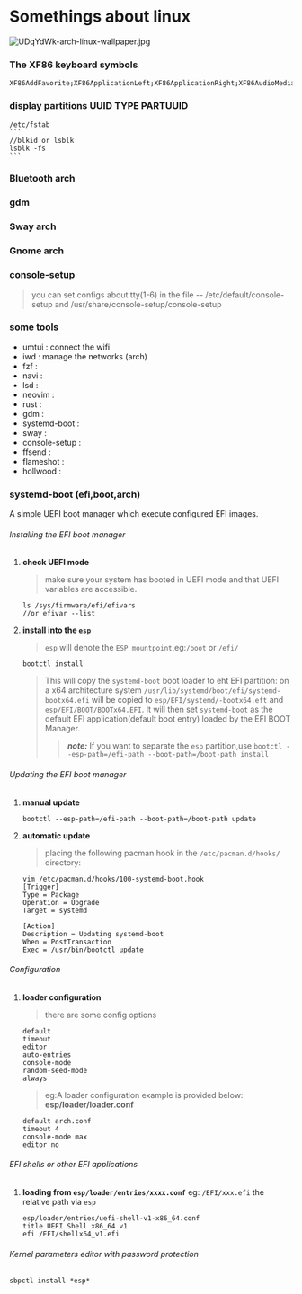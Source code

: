 # Somethings about linux

![UDqYdWk-arch-linux-wallpaper.jpg](https://img.maocdn.cn/img/2021/06/07/UDqYdWk-arch-linux-wallpaper.jpg)
### The XF86 keyboard symbols
```
XF86AddFavorite;XF86ApplicationLeft;XF86ApplicationRight;XF86AudioMedia;XF86AudioMute;XF86AudioNext;XF86AudioPause;XF86AudioPlay;XF86AudioPrev;XF86AudioLowerVolume;XF86AudioRaiseVolume;XF86AudioRecord;XF86AudioRewind;XF86AudioStop;XF86Away;XF86Back;XF86Book;XF86BrightnessAdjust;XF86CD;XF86Calculator;XF86Calendar;XF86Clear;XF86ClearGrab;XF86Close;XF86Community;XF86ContrastAdjust;XF86Copy;XF86Cut;XF86DOS;XF86Display;XF86Documents;XF86Eject;XF86Excel;XF86Explorer;XF86Favorites;XF86Finance;XF86Forward;XF86Game;XF86Go;XF86History;XF86HomePage;XF86HotLinks;XF86Launch0;XF86Launch1;XF86Launch2;XF86Launch3;XF86Launch4;XF86Launch5;XF86Launch6;XF86Launch7;XF86Launch8;XF86Launch9;XF86LaunchA;XF86LaunchB;XF86LaunchC;XF86LaunchD;XF86LaunchE;XF86LaunchF;XF86LightBulb;XF86LogOff;XF86Mail;XF86MailForward;XF86Market;XF86Meeting;XF86Memo;XF86MenuKB;XF86MenuPB;XF86Messenger;XF86MonBrightnessUp;XF86MonBrightnessDown;XF86Music;XF86MyComputer;XF86MySites;XF86New;XF86News;XF86Next_VMode;XF86Prev_VMode;XF86OfficeHome;XF86Open;XF86OpenURL;XF86Option;XF86Paste;XF86Phone;XF86Pictures;XF86PowerDown;XF86PowerOff;XF86Next_VMode;XF86Prev_VMode;XF86Q;XF86Refresh;XF86Reload;XF86Reply;XF86RockerDown;XF86RockerEnter;XF86RockerUp;XF86RotateWindows;XF86RotationKB;XF86RotationPB;XF86Save;XF86ScreenSaver;XF86ScrollClick;XF86ScrollDown;XF86ScrollUp;XF86Search;XF86Send;XF86Shop;XF86Sleep;XF86Spell;XF86SplitScreen;XF86Standby;XF86Start;XF86Stop;XF86Support;XF86Switch_VT_1;XF86Switch_VT_10;XF86Switch_VT_11;XF86Switch_VT_12;XF86Switch_VT_2;XF86Switch_VT_3;XF86Switch_VT_4;XF86Switch_VT_5;XF86Switch_VT_6;XF86Switch_VT_7;XF86Switch_VT_8;XF86Switch_VT_9;XF86TaskPane;XF86Terminal;XF86ToDoList;XF86Tools;XF86Travel;XF86Ungrab;XF86User1KB;XF86User2KB;XF86UserPB;XF86VendorHome;XF86Video;XF86WWW;XF86WakeUp;XF86WebCam;XF86WheelButton;XF86Word;XF86XF86BackForward;XF86Xfer;XF86ZoomIn;XF86ZoomOut;XF86iTouch 
```

### display partitions UUID TYPE PARTUUID

    /etc/fstab
    ```
    //blkid or lsblk
    lsblk -fs
    ```

### Bluetooth arch

### gdm

### Sway arch


### Gnome arch

### console-setup
> you can set configs about tty(1-6) in the file -- /etc/default/console-setup and /usr/share/console-setup/console-setup

### some tools
- umtui : connect the wifi
- iwd : manage the networks (arch)
- fzf : 
- navi : 
- lsd : 
- neovim : 
- rust : 
- gdm : 
- systemd-boot : 
- sway : 
- console-setup : 
- ffsend : 
- flameshot : 
- hollwood : 

### systemd-boot (efi,boot,arch)
A simple UEFI boot manager which execute configured EFI images.

###### Installing the EFI boot manager
1. **check UEFI mode**
   > make sure your system has booted in UEFI mode and that UEFI variables are accessible.
   ```
   ls /sys/firmware/efi/efivars
   //or efivar --list
   ```
2. **install into the `esp`**
   > `esp` will denote the `ESP mountpoint`,eg:`/boot` or `/efi/`
   ```
   bootctl install
   ```
   > This will copy the `systemd-boot` boot loader to eht EFI partition: on a x64
   > architecture system `/usr/lib/systemd/boot/efi/systemd-bootx64.efi` will be copied
   > to `esp/EFI/systemd/-bootx64.eft` and `esp/EFI/BOOT/BOOTx64.EFI`. It will then set
   > `systemd-boot` as the default EFI application(default boot entry) loaded by the
   > EFI BOOT Manager.
   >> ***note:*** If you want to separate the `esp` partition,use `bootctl
   >> --esp-path=/efi-path --boot-path=/boot-path install`

###### Updating the EFI boot manager
1. **manual update**
    ```
    bootctl --esp-path=/efi-path --boot-path=/boot-path update
    ```
2. **automatic update**
    > placing the following pacman hook in the `/etc/pacman.d/hooks/` directory:
    ```
    vim /etc/pacman.d/hooks/100-systemd-boot.hook
    [Trigger]
    Type = Package
    Operation = Upgrade
    Target = systemd

    [Action]
    Description = Updating systemd-boot
    When = PostTransaction
    Exec = /usr/bin/bootctl update
    ```

###### Configuration
1. **loader configuration**
    > there are some config options
    ```
    default
    timeout
    editor
    auto-entries
    console-mode
    random-seed-mode
    always
    ```
    > eg:A loader configuration example is provided below:
    **esp/loader/loader.conf**
    ```
    default arch.conf
    timeout 4
    console-mode max
    editor no
    ```
###### EFI shells or other EFI applications
1. **loading from `esp/loader/entries/xxxx.conf`**
    eg: `/EFI/xxx.efi` the relative path via `esp`
    ```
    esp/loader/entries/uefi-shell-v1-x86_64.conf
    title UEFI Shell x86_64 v1
    efi /EFI/shellx64_v1.efi
    ```

###### Kernel parameters editor with password protection
```
sbpctl install *esp*
```



